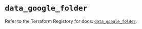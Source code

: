 # `data_google_folder`

Refer to the Terraform Registory for docs: [`data_google_folder`](https://registry.terraform.io/providers/hashicorp/google-beta/4.70.0/docs/data-sources/google_folder).
